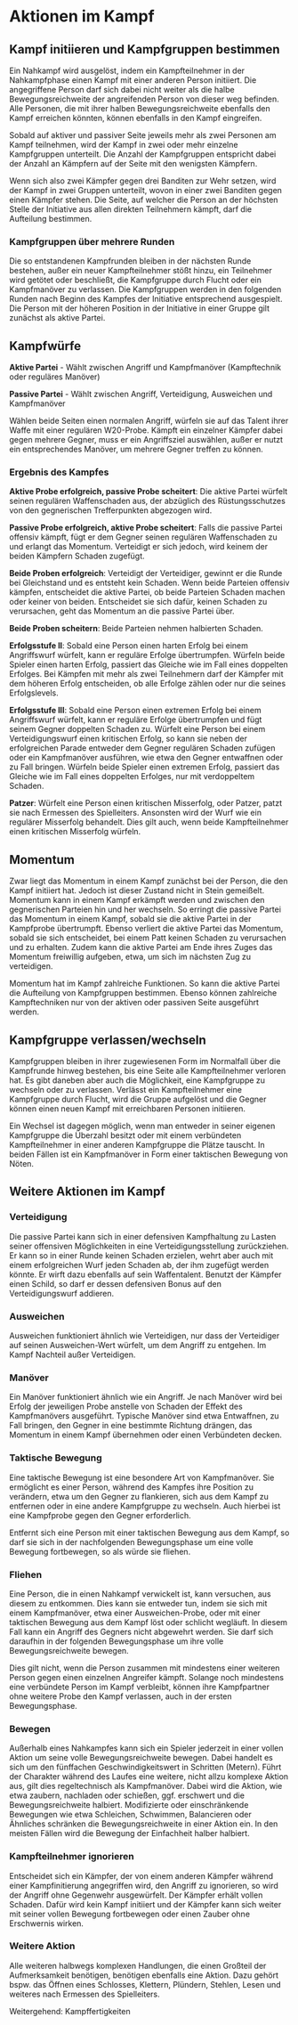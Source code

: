 # Aktionen im Kampf

## Kampf initiieren und Kampfgruppen bestimmen

Ein Nahkampf wird ausgelöst, indem ein Kampfteilnehmer in der Nahkampfphase einen Kampf mit einer anderen Person initiiert. Die angegriffene Person darf sich dabei nicht weiter als die halbe Bewegungsreichweite der angreifenden Person von dieser weg befinden. Alle Personen, die mit ihrer halben Bewegungsreichweite ebenfalls den Kampf erreichen könnten, können ebenfalls in den Kampf eingreifen.

Sobald auf aktiver und passiver Seite jeweils mehr als zwei Personen am Kampf teilnehmen, wird der Kampf in zwei oder mehr einzelne Kampfgruppen unterteilt. Die Anzahl der Kampfgruppen entspricht dabei der Anzahl an Kämpfern auf der Seite mit den wenigsten Kämpfern.

Wenn sich also zwei Kämpfer gegen drei Banditen zur Wehr setzen, wird der Kampf in zwei Gruppen unterteilt, wovon in einer zwei Banditen gegen einen Kämpfer stehen. Die Seite, auf welcher die Person an der höchsten Stelle der Initiative aus allen direkten Teilnehmern kämpft, darf die Aufteilung bestimmen.

### Kampfgruppen über mehrere Runden

Die so entstandenen Kampfrunden bleiben in der nächsten Runde bestehen, außer ein neuer Kampfteilnehmer stößt hinzu, ein Teilnehmer wird getötet oder beschließt, die Kampfgruppe durch Flucht oder ein Kampfmanöver zu verlassen. Die Kampfgruppen werden in den folgenden Runden nach Beginn des Kampfes der Initiative entsprechend ausgespielt. Die Person mit der höheren Position in der Initiative in einer Gruppe gilt zunächst als aktive Partei.

## Kampfwürfe

**Aktive Partei** - Wählt zwischen Angriff und Kampfmanöver (Kampftechnik oder reguläres Manöver)

**Passive Partei** - Wählt zwischen Angriff, Verteidigung, Ausweichen und Kampfmanöver

Wählen beide Seiten einen normalen Angriff, würfeln sie auf das Talent ihrer Waffe mit einer regulären W20-Probe. Kämpft ein einzelner Kämpfer dabei gegen mehrere Gegner, muss er ein Angriffsziel auswählen, außer er nutzt ein entsprechendes Manöver, um mehrere Gegner treffen zu können.

### Ergebnis des Kampfes

**Aktive Probe erfolgreich, passive Probe scheitert**: Die aktive Partei würfelt seinen regulären Waffenschaden aus, der abzüglich des Rüstungsschutzes von den gegnerischen Trefferpunkten abgezogen wird.

**Passive Probe erfolgreich, aktive Probe scheitert**: Falls die passive Partei offensiv kämpft, fügt er dem Gegner seinen regulären Waffenschaden zu und erlangt das Momentum. Verteidigt er sich jedoch, wird keinem der beiden Kämpfern Schaden zugefügt.

**Beide Proben erfolgreich**: Verteidigt der Verteidiger, gewinnt er die Runde bei Gleichstand und es entsteht kein Schaden. Wenn beide Parteien offensiv kämpfen, entscheidet die aktive Partei, ob beide Parteien Schaden machen oder keiner von beiden. Entscheidet sie sich dafür, keinen Schaden zu verursachen, geht das Momentum an die passive Partei über.

**Beide Proben scheitern**: Beide Parteien nehmen halbierten Schaden.

**Erfolgsstufe II**: Sobald eine Person einen harten Erfolg bei einem Angriffswurf würfelt, kann er reguläre Erfolge übertrumpfen. Würfeln beide Spieler einen harten Erfolg, passiert das Gleiche wie im Fall eines doppelten Erfolges. Bei Kämpfen mit mehr als zwei Teilnehmern darf der Kämpfer mit dem höheren Erfolg entscheiden, ob alle Erfolge zählen oder nur die seines Erfolgslevels.

**Erfolgsstufe III**: Sobald eine Person einen extremen Erfolg bei einem Angriffswurf würfelt, kann er reguläre Erfolge übertrumpfen und fügt seinem Gegner doppelten Schaden zu. Würfelt eine Person bei einem Verteidigungswurf einen kritischen Erfolg, so kann sie neben der erfolgreichen Parade entweder dem Gegner regulären Schaden zufügen oder ein Kampfmanöver ausführen, wie etwa den Gegner entwaffnen oder zu Fall bringen. Würfeln beide Spieler einen extremen Erfolg, passiert das Gleiche wie im Fall eines doppelten Erfolges, nur mit verdoppeltem Schaden.

**Patzer**: Würfelt eine Person einen kritischen Misserfolg, oder Patzer, patzt sie nach Ermessen des Spielleiters. Ansonsten wird der Wurf wie ein regulärer Misserfolg behandelt. Dies gilt auch, wenn beide Kampfteilnehmer einen kritischen Misserfolg würfeln.

## Momentum

Zwar liegt das Momentum in einem Kampf zunächst bei der Person, die den Kampf initiiert hat. Jedoch ist dieser Zustand nicht in Stein gemeißelt. Momentum kann in einem Kampf erkämpft werden und zwischen den gegnerischen Parteien hin und her wechseln. So erringt die passive Partei das Momentum in einem Kampf, sobald sie die aktive Partei in der Kampfprobe übertrumpft. Ebenso verliert die aktive Partei das Momentum, sobald sie sich entscheidet, bei einem Patt keinen Schaden zu verursachen und zu erhalten. Zudem kann die aktive Partei am Ende ihres Zuges das Momentum freiwillig aufgeben, etwa, um sich im nächsten Zug zu verteidigen.

Momentum hat im Kampf zahlreiche Funktionen. So kann die aktive Partei die Aufteilung von Kampfgruppen bestimmen. Ebenso können zahlreiche Kampftechniken nur von der aktiven oder passiven Seite ausgeführt werden.

## Kampfgruppe verlassen/wechseln

Kampfgruppen bleiben in ihrer zugewiesenen Form im Normalfall über die Kampfrunde hinweg bestehen, bis eine Seite alle Kampfteilnehmer verloren hat. Es gibt daneben aber auch die Möglichkeit, eine Kampfgruppe zu wechseln oder zu verlassen. Verlässt ein Kampfteilnehmer eine Kampfgruppe durch Flucht, wird die Gruppe aufgelöst und die Gegner können einen neuen Kampf mit erreichbaren Personen initiieren.

Ein Wechsel ist dagegen möglich, wenn man entweder in seiner eigenen Kampfgruppe die Überzahl besitzt oder mit einem verbündeten Kampfteilnehmer in einer anderen Kampfgruppe die Plätze tauscht. In beiden Fällen ist ein Kampfmanöver in Form einer taktischen Bewegung von Nöten.

## Weitere Aktionen im Kampf

### Verteidigung

Die passive Partei kann sich in einer defensiven Kampfhaltung zu Lasten seiner offensiven Möglichkeiten in eine Verteidigungsstellung zurückziehen. Er kann so in einer Runde keinen Schaden erzielen, wehrt aber auch mit einem erfolgreichen Wurf jeden Schaden ab, der ihm zugefügt werden könnte. Er wirft dazu ebenfalls auf sein Waffentalent. Benutzt der Kämpfer einen Schild, so darf er dessen defensiven Bonus auf den Verteidigungswurf addieren.

### Ausweichen

Ausweichen funktioniert ähnlich wie Verteidigen, nur dass der Verteidiger auf seinen Ausweichen-Wert würfelt, um dem Angriff zu entgehen. Im Kampf Nachteil außer Verteidigen.

### Manöver

Ein Manöver funktioniert ähnlich wie ein Angriff. Je nach Manöver wird bei Erfolg der jeweiligen Probe anstelle von Schaden der Effekt des Kampfmanövers ausgeführt. Typische Manöver sind etwa Entwaffnen, zu Fall bringen, den Gegner in eine bestimmte Richtung drängen, das Momentum in einem Kampf übernehmen oder einen Verbündeten decken.

### Taktische Bewegung

Eine taktische Bewegung ist eine besondere Art von Kampfmanöver. Sie ermöglicht es einer Person, während des Kampfes ihre Position zu verändern, etwa um den Gegner zu flankieren, sich aus dem Kampf zu entfernen oder in eine andere Kampfgruppe zu wechseln. Auch hierbei ist eine Kampfprobe gegen den Gegner erforderlich.

Entfernt sich eine Person mit einer taktischen Bewegung aus dem Kampf, so darf sie sich in der nachfolgenden Bewegungsphase um eine volle Bewegung fortbewegen, so als würde sie fliehen.

### Fliehen

Eine Person, die in einen Nahkampf verwickelt ist, kann versuchen, aus diesem zu entkommen. Dies kann sie entweder tun, indem sie sich mit einem Kampfmanöver, etwa einer Ausweichen-Probe, oder mit einer taktischen Bewegung aus dem Kampf löst oder schlicht wegläuft. In diesem Fall kann ein Angriff des Gegners nicht abgewehrt werden. Sie darf sich daraufhin in der folgenden Bewegungsphase um ihre volle Bewegungsreichweite bewegen.

Dies gilt nicht, wenn die Person zusammen mit mindestens einer weiteren Person gegen einen einzelnen Angreifer kämpft. Solange noch mindestens eine verbündete Person im Kampf verbleibt, können ihre Kampfpartner ohne weitere Probe den Kampf verlassen, auch in der ersten Bewegungsphase.

### Bewegen

Außerhalb eines Nahkampfes kann sich ein Spieler jederzeit in einer vollen Aktion um seine volle Bewegungsreichweite bewegen. Dabei handelt es sich um den fünffachen Geschwindigkeitswert in Schritten (Metern). Führt der Charakter während des Laufes eine weitere, nicht allzu komplexe Aktion aus, gilt dies regeltechnisch als Kampfmanöver. Dabei wird die Aktion, wie etwa zaubern, nachladen oder schießen, ggf. erschwert und die Bewegungsreichweite halbiert. Modifizierte oder einschränkende Bewegungen wie etwa Schleichen, Schwimmen, Balancieren oder Ähnliches schränken die Bewegungsreichweite in einer Aktion ein. In den meisten Fällen wird die Bewegung der Einfachheit halber halbiert.

### Kampfteilnehmer ignorieren

Entscheidet sich ein Kämpfer, der von einem anderen Kämpfer während einer Kampfinitierung angegriffen wird, den Angriff zu ignorieren, so wird der Angriff ohne Gegenwehr ausgewürfelt. Der Kämpfer erhält vollen Schaden. Dafür wird kein Kampf initiiert und der Kämpfer kann sich weiter mit seiner vollen Bewegung fortbewegen oder einen Zauber ohne Erschwernis wirken.

### Weitere Aktion

Alle weiteren halbwegs komplexen Handlungen, die einen Großteil der Aufmerksamkeit benötigen, benötigen ebenfalls eine Aktion. Dazu gehört bspw. das Öffnen eines Schlosses, Klettern, Plündern, Stehlen, Lesen und weiteres nach Ermessen des Spielleiters.

Weitergehend: Kampffertigkeiten

